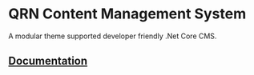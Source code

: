 # QRN Content Management System
A modular theme supported developer friendly .Net Core CMS.

## [Documentation](https://github.com/TecRT/QRN.Cms/blob/master/Documentation/001.Index.md)
